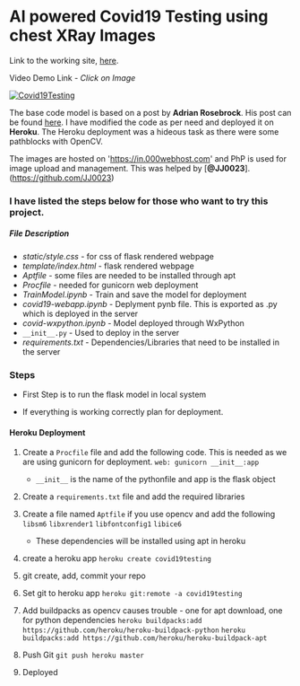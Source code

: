 # AI powered Covid19 Testing using chest XRay Images

Link to the working site, [here](https://github.com/bluesaiyancodes/covid19testing.git).

Video Demo Link - *Click on Image*

[![Covid19Testing](http://img.youtube.com/vi/wiv9H9c-lOk/0.jpg)](http://www.youtube.com/watch?v=wiv9H9c-lOk "Covid19Testing")

The base code model is based on a post by **Adrian Rosebrock**. His post can be found [here](https://www.pyimagesearch.com/2020/03/16/detecting-covid-19-in-x-ray-images-with-keras-tensorflow-and-deep-learning/). I have modified the code as per need and deployed it on **Heroku**. The Heroku deployment was a hideous task as there were some pathblocks with OpenCV.

The images are hosted on 'https://in.000webhost.com' and PhP is used for image upload and management. This was helped by [**@JJ0023**].(https://github.com/JJ0023)

### I have listed the steps below for those who want to try this project.

##### File Description
- _static/style.css_ - for css of flask rendered webpage
- _template/index.html_ - flask rendered webpage
- _Aptfile_ - some files are needed to be installed through apt
- _Procfile_ - needed for gunicorn web deployment
- _TrainModel.ipynb_ - Train and save the model for deployment
- _covid19-webapp.ipynb_ - Deplyment pynb file. This is exported as .py which is deployed in the server
- _covid-wxpython.ipynb_ - Model deployed through WxPython
- `__init__.py` - Used to deploy in the server
- _requirements.txt_ - Dependencies/Libraries that need to be installed in the server

### Steps

- First Step is to run the flask model in local system

- If everything is working correctly plan for deployment.

#### Heroku Deployment

1. Create a `Procfile` file and add the following code. This is needed as we are using gunicorn for deployment.
	`web: gunicorn __init__:app`
	- `__init__` is the name of the pythonfile and app is the flask object
2. Create a `requirements.txt` file and add the required libraries
3. Create a file named `Aptfile` if you use opencv and add the following
	`libsm6`
	`libxrender1`
	`libfontconfig1`
	`libice6`

	- These dependencies will be installed using apt in heroku
4. create a heroku app
	`heroku create covid19testing`
5. git create, add, commit your repo

6. Set git to heroku app
	`heroku git:remote -a covid19testing`

7. Add buildpacks as opencv causes trouble - one for apt download, one for python dependencies
	`heroku buildpacks:add https://github.com/heroku/heroku-buildpack-python`
	`heroku buildpacks:add https://github.com/heroku/heroku-buildpack-apt`

8. Push Git 
	`git push heroku master`

9. Deployed
